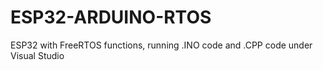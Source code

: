 # ESP32-ARDUINO-RTOS
ESP32 with FreeRTOS functions, running .INO code and .CPP code under Visual Studio
